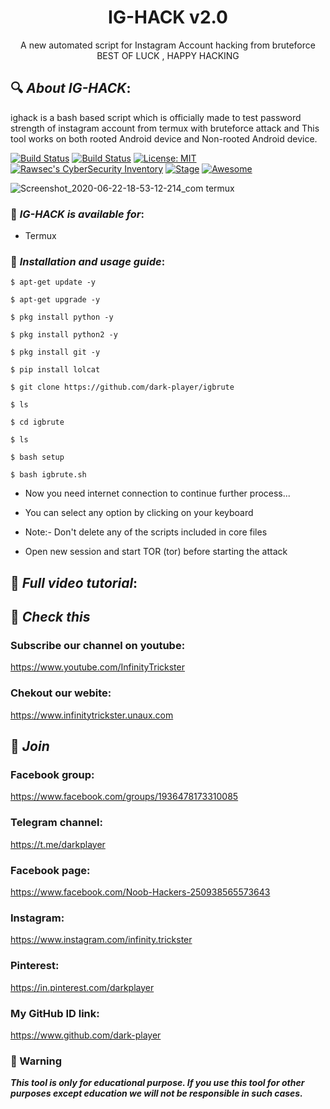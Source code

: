 <h1 align="center">IG-HACK v2.0</h1>
<p align="center">
      A new automated script for Instagram Account hacking from bruteforce
      BEST OF LUCK , HAPPY HACKING
</p>

## 🔍 ***About IG-HACK***:

ighack is a bash based script which is officially made to test password strength of instagram account from termux with bruteforce attack and This tool works on both rooted Android device and Non-rooted Android device.

[![Build Status](https://img.shields.io/github/stars/dark-player/ighack.svg)](https://github.com/dark-player/ighack)
[![Build Status](https://img.shields.io/github/forks/dark-player/ighack.svg)](https://github.com/dark-player/ighack)
[![License: MIT](https://img.shields.io/github/license/dark-player/ighack.svg)](https://github.com/dark-player/ighack)
[![Rawsec's CyberSecurity Inventory](https://inventory.rawsec.ml/img/badges/Rawsec-inventoried-FF5050_flat.svg)](https://inventory.rawsec.ml/tools.html#ighack)
[![Stage](https://img.shields.io/badge/Release-Stable-brightgreen.svg)]()
[![Awesome](https://awesome.re/badge.svg)](https://awesome.re)

![Screenshot_2020-06-22-18-53-12-214_com termux](https://user-images.githubusercontent.com/49580304/85358677-f8c66d00-b531-11ea-8f38-c9e298551a9c.jpg)


### 📌 ***IG-HACK is available for***:

* Termux

### 📌 ***Installation and usage guide***:
```
$ apt-get update -y
```
```
$ apt-get upgrade -y
```
```
$ pkg install python -y 
```
```
$ pkg install python2 -y
```
```
$ pkg install git -y
```
```
$ pip install lolcat
```
```
$ git clone https://github.com/dark-player/igbrute
```
```
$ ls
```
```
$ cd igbrute
```
```
$ ls
```
```
$ bash setup
```
```
$ bash igbrute.sh
```
* Now you need internet connection to continue further process...

* You can select any option by clicking on your keyboard

* Note:- Don't delete any of the scripts included in core files

* Open new session and start TOR (tor) before starting the attack


## 📌 ***Full video tutorial***:

## 🔗 ***Check this***

### Subscribe our channel on youtube:
https://www.youtube.com/InfinityTrickster

### Chekout our webite:
https://www.infinitytrickster.unaux.com

## 👥 ***Join***

### Facebook group: 
https://www.facebook.com/groups/1936478173310085

### Telegram channel:
https://t.me/darkplayer

### Facebook page:
https://www.facebook.com/Noob-Hackers-250938565573643

### Instagram: 
https://www.instagram.com/infinity.trickster

### Pinterest:
https://in.pinterest.com/darkplayer

### My GitHub ID link:
https://www.github.com/dark-player

### 📢 Warning

***This tool is only for educational purpose. If you use this tool for other purposes except education we will not be responsible in such cases.***
